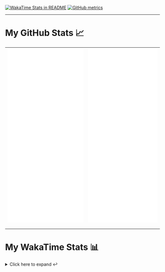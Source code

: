 [![WakaTime Stats in README](https://github.com/LOsioChico/LOsioChico/actions/workflows/waka.yml/badge.svg)](https://github.com/LOsioChico/LOsioChico/actions/workflows/waka.yml) [![GitHub metrics](https://github.com/LOsioChico/LOsioChico/actions/workflows/metrics.yml/badge.svg)](https://github.com/LOsioChico/LOsioChico/actions/workflows/metrics.yml)

---

# My GitHub Stats 📈

| ![](./assets/metrics.svg) | ![](./assets/metrics2.svg) |
| ------------------------- | -------------------------- |

---

# My WakaTime Stats 📊

<details>
<summary>Click here to expand ↩️</summary>
<br>

<!--START_SECTION:waka-->
![Code Time](http://img.shields.io/badge/Code%20Time-1%2C840%20hrs%2010%20mins-blue)

![Lines of code](https://img.shields.io/badge/From%20Hello%20World%20I%27ve%20Written-355.3%20thousand%20lines%20of%20code-blue)

**🐱 My GitHub Data** 

> 📦 601.1 kB Used in GitHub's Storage 
 > 
> 🏆 1,511 Contributions in the Year 2024
 > 
> 🚫 Not Opted to Hire
 > 
> 📜 24 Public Repositories 
 > 
> 🔑 29 Private Repositories 
 > 
**I'm a Night 🦉** 

```text
🌞 Morning                587 commits         ████░░░░░░░░░░░░░░░░░░░░░   14.00 % 
🌆 Daytime                1271 commits        ████████░░░░░░░░░░░░░░░░░   30.32 % 
🌃 Evening                1443 commits        █████████░░░░░░░░░░░░░░░░   34.42 % 
🌙 Night                  891 commits         █████░░░░░░░░░░░░░░░░░░░░   21.25 % 
```
📅 **I'm Most Productive on Thursday** 

```text
Monday                   580 commits         ███░░░░░░░░░░░░░░░░░░░░░░   13.84 % 
Tuesday                  643 commits         ████░░░░░░░░░░░░░░░░░░░░░   15.34 % 
Wednesday                473 commits         ███░░░░░░░░░░░░░░░░░░░░░░   11.28 % 
Thursday                 743 commits         ████░░░░░░░░░░░░░░░░░░░░░   17.72 % 
Friday                   643 commits         ████░░░░░░░░░░░░░░░░░░░░░   15.34 % 
Saturday                 737 commits         ████░░░░░░░░░░░░░░░░░░░░░   17.58 % 
Sunday                   373 commits         ██░░░░░░░░░░░░░░░░░░░░░░░   08.90 % 
```


📊 **This Week I Spent My Time On** 

```text
💬 Programming Languages: 
TypeScript               2 hrs 36 mins       █████████████████████░░░░   82.78 % 
Scala                    14 mins             ██░░░░░░░░░░░░░░░░░░░░░░░   07.57 % 
Bash                     7 mins              █░░░░░░░░░░░░░░░░░░░░░░░░   03.71 % 
HTML                     3 mins              ░░░░░░░░░░░░░░░░░░░░░░░░░   01.81 % 
TOML                     3 mins              ░░░░░░░░░░░░░░░░░░░░░░░░░   01.72 % 
```

**I Mostly Code in TypeScript** 

```text
TypeScript               30 repos            █████████████░░░░░░░░░░░░   53.57 % 
Scala                    7 repos             ███░░░░░░░░░░░░░░░░░░░░░░   12.50 % 
Python                   3 repos             █░░░░░░░░░░░░░░░░░░░░░░░░   05.36 % 
Java                     2 repos             █░░░░░░░░░░░░░░░░░░░░░░░░   03.57 % 
Astro                    2 repos             █░░░░░░░░░░░░░░░░░░░░░░░░   03.57 % 
```




 Last Updated on 12/11/2024 01:00:33 UTC
<!--END_SECTION:waka-->

## </details>
